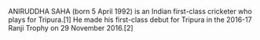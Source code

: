 ANIRUDDHA SAHA (born 5 April 1992) is an Indian first-class cricketer who plays for Tripura.[1] He made his first-class debut for Tripura in the 2016-17 Ranji Trophy on 29 November 2016.[2]
